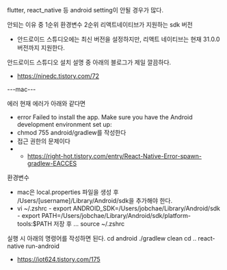 flutter, react_native 등
android setting이 안될 경우가 많다.

안되는 이유 중
1순위 환경변수
2순위 리액트네이티브가 지원하는 sdk 버전

- 안드로이드 스튜디오에는 최신 버전을 설정하지만, 리액트 네이티브는 현재 31.0.0버전까지 지원한다.

안드로이드 스튜디오 설치 설명 중 아래의 블로그가 제일 깔끔하다.

- https://ninedc.tistory.com/72

---mac---

에러
현재 에러가 아래와 같다면

- error Failed to install the app. Make sure you have the Android development environment set up:
- chmod 755 android/gradlew를 작성한다
- 접근 권한의 문제이다
- - https://right-hot.tistory.com/entry/React-Native-Error-spawn-gradlew-EACCES

환경변수

- mac은 local.properties 파일을 생성 후 /Users/[username]/Library/Android/sdk을 추가해야 한다.
- vi ~/.zshrc - export ANDROID_SDK=/Users/jobchae/Library/Android/sdk - export PATH=/Users/jobchae/Library/Android/sdk/platform-tools:$PATH
  저장 후 ...
  source ~/.zshrc

실행 시 아래의 명령어를 작성하면 된다.
cd android
./gradlew clean
cd ..
react-native run-android

- https://iot624.tistory.com/175
